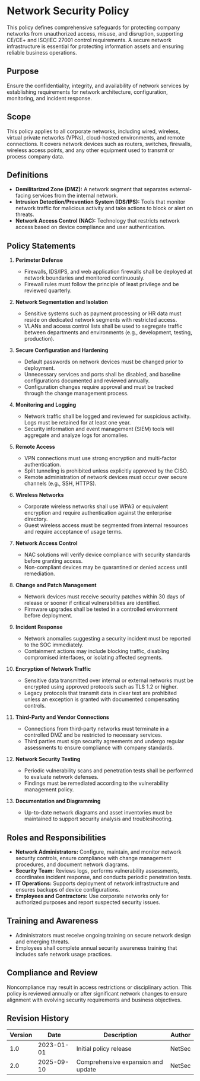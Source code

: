 # Network Security Policy

This policy defines comprehensive safeguards for protecting company networks from unauthorized access, misuse, and disruption, supporting CE/CE+ and ISO/IEC 27001 control requirements. A secure network infrastructure is essential for protecting information assets and ensuring reliable business operations.

## Purpose

Ensure the confidentiality, integrity, and availability of network services by establishing requirements for network architecture, configuration, monitoring, and incident response.

## Scope

This policy applies to all corporate networks, including wired, wireless, virtual private networks (VPNs), cloud-hosted environments, and remote connections. It covers network devices such as routers, switches, firewalls, wireless access points, and any other equipment used to transmit or process company data.

## Definitions

- **Demilitarized Zone (DMZ):** A network segment that separates external-facing services from the internal network.
- **Intrusion Detection/Prevention System (IDS/IPS):** Tools that monitor network traffic for malicious activity and take actions to block or alert on threats.
- **Network Access Control (NAC):** Technology that restricts network access based on device compliance and user authentication.

## Policy Statements

1. **Perimeter Defense**
   - Firewalls, IDS/IPS, and web application firewalls shall be deployed at network boundaries and monitored continuously.
   - Firewall rules must follow the principle of least privilege and be reviewed quarterly.

2. **Network Segmentation and Isolation**
   - Sensitive systems such as payment processing or HR data must reside on dedicated network segments with restricted access.
   - VLANs and access control lists shall be used to segregate traffic between departments and environments (e.g., development, testing, production).

3. **Secure Configuration and Hardening**
   - Default passwords on network devices must be changed prior to deployment.
   - Unnecessary services and ports shall be disabled, and baseline configurations documented and reviewed annually.
   - Configuration changes require approval and must be tracked through the change management process.

4. **Monitoring and Logging**
   - Network traffic shall be logged and reviewed for suspicious activity. Logs must be retained for at least one year.
   - Security information and event management (SIEM) tools will aggregate and analyze logs for anomalies.

5. **Remote Access**
   - VPN connections must use strong encryption and multi-factor authentication.
   - Split tunneling is prohibited unless explicitly approved by the CISO.
   - Remote administration of network devices must occur over secure channels (e.g., SSH, HTTPS).

6. **Wireless Networks**
   - Corporate wireless networks shall use WPA3 or equivalent encryption and require authentication against the enterprise directory.
   - Guest wireless access must be segmented from internal resources and require acceptance of usage terms.

7. **Network Access Control**
   - NAC solutions will verify device compliance with security standards before granting access.
   - Non-compliant devices may be quarantined or denied access until remediation.

8. **Change and Patch Management**
   - Network devices must receive security patches within 30 days of release or sooner if critical vulnerabilities are identified.
   - Firmware upgrades shall be tested in a controlled environment before deployment.

9. **Incident Response**
   - Network anomalies suggesting a security incident must be reported to the SOC immediately.
   - Containment actions may include blocking traffic, disabling compromised interfaces, or isolating affected segments.

10. **Encryption of Network Traffic**
    - Sensitive data transmitted over internal or external networks must be encrypted using approved protocols such as TLS 1.2 or higher.
    - Legacy protocols that transmit data in clear text are prohibited unless an exception is granted with documented compensating controls.

11. **Third-Party and Vendor Connections**
    - Connections from third-party networks must terminate in a controlled DMZ and be restricted to necessary services.
    - Third parties must sign security agreements and undergo regular assessments to ensure compliance with company standards.

12. **Network Security Testing**
    - Periodic vulnerability scans and penetration tests shall be performed to evaluate network defenses.
    - Findings must be remediated according to the vulnerability management policy.

13. **Documentation and Diagramming**
    - Up-to-date network diagrams and asset inventories must be maintained to support security analysis and troubleshooting.

## Roles and Responsibilities

- **Network Administrators:** Configure, maintain, and monitor network security controls, ensure compliance with change management procedures, and document network diagrams.
- **Security Team:** Reviews logs, performs vulnerability assessments, coordinates incident response, and conducts periodic penetration tests.
- **IT Operations:** Supports deployment of network infrastructure and ensures backups of device configurations.
- **Employees and Contractors:** Use corporate networks only for authorized purposes and report suspected security issues.

## Training and Awareness

- Administrators must receive ongoing training on secure network design and emerging threats.
- Employees shall complete annual security awareness training that includes safe network usage practices.

## Compliance and Review

Noncompliance may result in access restrictions or disciplinary action. This policy is reviewed annually or after significant network changes to ensure alignment with evolving security requirements and business objectives.

## Revision History

| Version | Date       | Description                        | Author |
| ------- | ---------- | ---------------------------------- | ------ |
| 1.0     | 2023-01-01 | Initial policy release             | NetSec |
| 2.0     | 2025-09-10 | Comprehensive expansion and update | NetSec |
